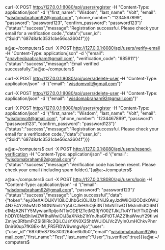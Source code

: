 curl -X POST http://127.0.0.1:8080/api/users/register -H "Content-Type: application/json" -d '{"first_name": "Wisdom", "last_name": "Volt", "email": "wisdomabraham92@gmail.com", "phone_number": "1234567899", "password": "password123", "confirm_password": "password123"}'
{"status":"success","message":"Registration successful. Please check your email for a verification code.","data":{"user_id":{"$oid":"687d8a1c3531cbe56ca3604f"}}}

a@a:~/computers$ curl -X POST http://127.0.0.1:8080/api/users/verify-email -H "Content-Type: application/json" -d '{"email": "anavheobaabraham@gmail.com", "verification_code": "685911"}'
{"status":"success","message":"Email verified successfully."}a@a:~/computers$ 


curl -X POST http://127.0.0.1:8080/api/users/delete-user -H "Content-Type: application/json" -d '{"email": "wisdomvolt@gmail.com"}'


curl -X POST http://127.0.0.1:8080/api/users/delete-user -H "Content-Type: application/json" -d '{"email": "wisdomabraham92@gmail.com"}'


curl -X POST http://127.0.0.1:8080/api/users/register -H "Content-Type: application/json" -d '{"first_name": "Wisdom", "last_name": "Volt", "email": "wisdomvolt@gmail.com", "phone_number": "1234467899", "password": "password123", "confirm_password": "password123"}'
{"status":"success","message":"Registration successful. Please check your email for a verification code.","data":{"user_id":{"$oid":"687d8a1c3531cbe56ca3604f"}}}



a@a:~/computers$ curl -X POST http://127.0.0.1:8080/api/users/resend-verification -H "Content-Type: application/json" -d '{"email": "wisdomabraham92@gmail.com"}'
{"status":"success","message":"Verification code has been resent. Please check your email (including spam folder)."}a@a:~/computers$ 





a@a:~/computers$ curl -X POST http://127.0.0.1:8080/api/users/login -H "Content-Type: application/json" -d '{"email": "wisdomabraham92@gmail.com", "password": "password123"}'
{"status":"success","message":"Login successful","data":{"token":"eyJ0eXAiOiJKV1QiLCJhbGciOiJIUzI1NiJ9.eyJzdWIiOiI2ODdkOWU4NzE4YzMwMzI2NGNlNmIzYjAiLCJleHAiOjE3NTMxNTIwOTMsImlhdCI6MTc1MzA2NTY5MywianRpIjoiNTIyODE1ZTctM2RjYi00ZTJkLTk4YTktYTk0ZmNhODY0NzBhIiwiZW1haWwiOiJ3aXNkb21hYnJhaGFtOTJAZ21haWwuY29tIiwiZmlyc3RfbmFtZSI6IlRlc3QiLCJsYXN0X25hbWUiOiJVc2VyIn0.mHChkvPhnrDnir60up7fKGEk-lM_FR5FIDW6wmgvAjo","user":{"user_id":"687d9e8718c303264ce6b3b0","email":"wisdomabraham92@gmail.com","first_name":"Test","last_name":"User","is_verified":true}}}a@a:~/computers$ 